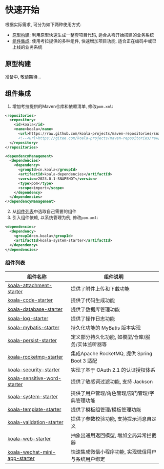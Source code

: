 # 快速开始

根据实际需求, 可分为如下两种使用方式:

- [原型构建](#原型构建): 利用原型快速生成一整套项目代码, 适合从零开始搭建的业务系统
- [组件集成](#组件集成): 使用考拉提供的多种组件, 快速增加项目功能, 适合正在编码中或已上线的业务系统

## 原型构建

准备中, 敬请期待...

## 组件集成

1. 增加考拉提供的Maven仓库和依赖清单, 修改`pom.xml`:

```xml
<repositories>
  <repository>
    <id>koala</id>
    <name>koala</name>
      <url>https://raw.github.com/koala-projects/maven-repositories/snapshot/</url>
      <!--<url>https://gitee.com/koala-projects/maven-repositories/raw/snapshot/</url>-->
  </repository>
</repositories>

<dependencyManagement>
  <dependencies>
    <dependency>
      <groupId>cn.koala</groupId>
      <artifactId>koala-dependencies</artifactId>
      <version>2023.0.1-SNAPSHOT</version>
      <type>pom</type>
      <scope>import</scope>
    </dependency>
  </dependencies>
</dependencyManagement>
```

2. 从[组件列表](#组件列表)中选取自己需要的组件
3. 引入组件依赖, 以系统管理为例, 修改`pom.xml`:

```xml
<dependencies>
  <dependency>
    <groupId>cn.koala</groupId>
    <artifactId>koala-system-starter</artifactId>
  </dependency>
</dependencies>
```

### 组件列表

| 组件名称                                                     | 组件说明                                           |
| ------------------------------------------------------------ | -------------------------------------------------- |
| [koala-attachment-starter](../../koala-starters/koala-attachment-starter) | 提供了附件上传和下载功能                           |
| [koala-code-starter](../../koala-starters/koala-code-starter) | 提供了代码生成功能                                 |
| [koala-database-starter](../../koala-starters/koala-database-starter) | 提供了数据库管理功能                               |
| [koala-log-starter](../../koala-starters/koala-log-starter)  | 提供了操作日志功能                                 |
| [koala-mybatis-starter](../../koala-starters/koala-mybatis-starter) | 持久化功能的 MyBatis 版本实现                      |
| [koala-persist-starter](../../koala-starters/koala-persist-starter) | 定义部分持久化功能, 如模型/仓库/服务/实体监听器等  |
| [koala-rocketmq-starter](../../koala-starters/koala-rocketmq-starter) | 集成Apache RocketMQ, 提供 Spring Boot 3 适配       |
| [koala-security-starter](../../koala-starters/koala-security-starter) | 实现了基于 OAuth 2.1 的认证授权体系                |
| [koala-sensitive-word-starter](../../koala-starters/koala-sensitive-word-starter) | 提供了敏感词过滤功能, 支持 Jackson                 |
| [koala-system-starter](../../koala-starters/koala-system-starter) | 提供了用户管理/角色管理/部门管理/字典管理功能      |
| [koala-template-starter](../../koala-starters/koala-template-starter) | 提供了模板组管理/模板管理功能                      |
| [koala-validation-starter](../../koala-starters/koala-validation-starter) | 提供了参数校验功能, 支持提示消息自定义             |
| [koala-web-starter](../../koala-starters/koala-web-starter)  | 抽象出通用返回模型, 增加全局异常拦截器             |
| [koala-wechat-mini-app-starter](../../koala-starters/koala-wechat-mini-app-starter) | 快速集成微信小程序功能, 实现微信用户与系统用户绑定 |

